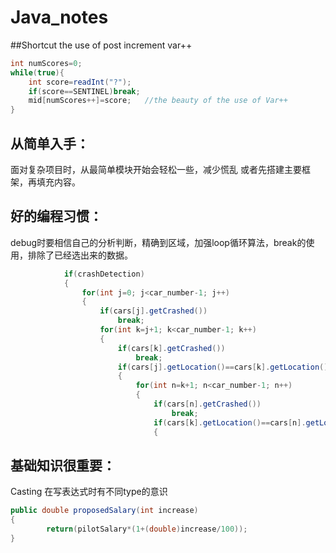 # Java_notes



##Shortcut
the use of post increment   var++

```java
int numScores=0;
while(true){
	int score=readInt("?");
    if(score==SENTINEL)break;
	mid[numScores++]=score;   //the beauty of the use of Var++
}
```


## 从简单入手：

面对复杂项目时，从最简单模块开始会轻松一些，减少慌乱
或者先搭建主要框架，再填充内容。


## 好的编程习惯：

debug时要相信自己的分析判断，精确到区域，加强loop循环算法，break的使用，排除了已经选出来的数据。
```java
			if(crashDetection)
			{
				for(int j=0; j<car_number-1; j++)
				{
					if(cars[j].getCrashed())
						break;
					for(int k=j+1; k<car_number-1; k++)
					{	
						if(cars[k].getCrashed())
							break;
						if(cars[j].getLocation()==cars[k].getLocation())
						{
							for(int n=k+1; n<car_number-1; n++)
							{	
								if(cars[n].getCrashed())
									break;
								if(cars[k].getLocation()==cars[n].getLocation())
								{	
```

## 基础知识很重要：
Casting  在写表达式时有不同type的意识
```java
public double proposedSalary(int increase)
{
		return(pilotSalary*(1+(double)increase/100));	
}
```
